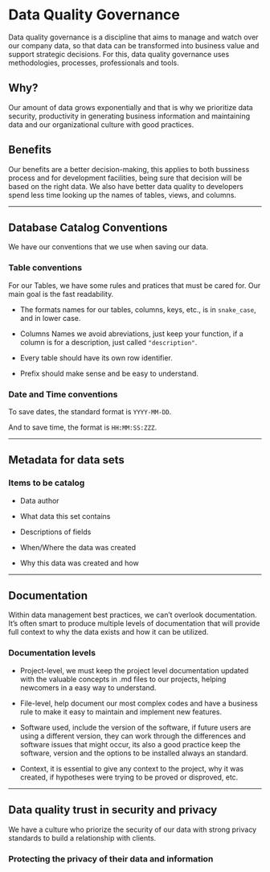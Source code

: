 # Data Quality Governance

Data quality governance is a discipline that aims to manage and watch over our company data, so that data can be transformed into business value and support strategic decisions. For this, data quality governance uses methodologies, processes, professionals and tools.

## Why?

Our amount of data grows exponentially and that is why we prioritize data security, productivity in generating business information and maintaining data and our organizational culture with good practices.

## Benefits

Our benefits are a better decision-making, this applies to both bussiness process and for development facilities, being sure that decision will be based on the right data. We also have better data quality to developers spend less time looking up the names of tables, views, and columns.

---

## Database Catalog Conventions

We have our conventions that we use when saving our data.

### Table conventions

For our Tables, we have some rules and pratices that must be cared for. Our main goal is the fast readability.

- The formats names for our tables, columns, keys, etc., is in `snake_case`, and in lower case.

- Columns Names we avoid abreviations, just keep your function, if a column is for a description, just called `"description"`.

- Every table should have its own row identifier.

- Prefix should make sense and be easy to understand.

### Date and Time conventions

To save dates, the standard format is `YYYY-MM-DD`.

And to save time, the format is `HH:MM:SS:ZZZ`.

---

## Metadata for data sets

### Items to be catalog

- Data author

- What data this set contains

- Descriptions of fields

- When/Where the data was created

- Why this data was created and how

---

## Documentation

Within data management best practices, we can’t overlook documentation. It’s often smart to produce multiple levels of documentation that will provide full context to why the data exists and how it can be utilized.

### Documentation levels

- Project-level, we must keep the project level documentation updated with the valuable concepts in .md files to our projects, helping newcomers in a easy way to understand.

- File-level, help document our most complex codes and have a business rule to make it easy to maintain and implement new features.

- Software used, include the version of the software, if future users are using a different version, they can work through the differences and software issues that might occur, its also a good practice keep the software, version and the options to be installed always an standard.

- Context, it is essential to give any context to the project, why it was created, if hypotheses were trying to be proved or disproved, etc.

---

## Data quality trust in security and privacy

We have a culture who priorize the security of our data with strong privacy standards to build a relationship with clients.

### Protecting the privacy of their data and information

